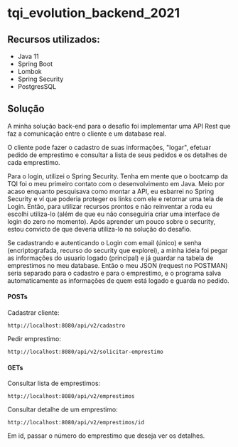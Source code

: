# tqi_evolution_backend_2021

## Recursos utilizados:

- Java 11
- Spring Boot
- Lombok
- Spring Security
- PostgresSQL

## Solução

A minha solução back-end para o desafio foi implementar uma API Rest que faz a comunicação entre o cliente e um database real.

O cliente pode fazer o cadastro de suas informações, "logar", efetuar pedido de emprestimo e consultar a lista de seus pedidos e os detalhes de cada emprestimo.

Para o login, utilizei o Spring Security. Tenha em mente que o bootcamp da TQI foi o meu primeiro contato com o desenvolvimento em Java. Meio por acaso enquanto pesquisava como montar a API, eu esbarrei no Spring Security e ví que poderia proteger os links com ele e retornar uma tela de Login. Então, para utilizar recursos prontos e não reinventar a roda eu escolhi utiliza-lo (além de que eu não conseguiria criar uma interface de login do zero no momento). Após aprender um pouco sobre o security, estou convicto de que deveria utiliza-lo na solução do desafio.

Se cadastrando e autenticando o Login com email (único) e senha (encriptografada, recurso do security que explorei), a minha ideia foi pegar as informações do usuario logado (principal) e já guardar na tabela de emprestimos no meu database. Então o meu JSON (request no POSTMAN) seria separado para o cadastro e para o emprestimo, e o programa salva automaticamente as informações de quem está logado e guarda no pedido.

#### POSTs

Cadastrar cliente:
~~~
http://localhost:8080/api/v2/cadastro
~~~

Pedir emprestimo:
~~~
http://localhost:8080/api/v2/solicitar-emprestimo
~~~

#### GETs

Consultar lista de emprestimos:
~~~
http://localhost:8080/api/v2/emprestimos
~~~

Consultar detalhe de um emprestimo:
~~~
http://localhost:8080/api/v2/emprestimos/id
~~~
Em id, passar o número do emprestimo que deseja ver os detalhes.
